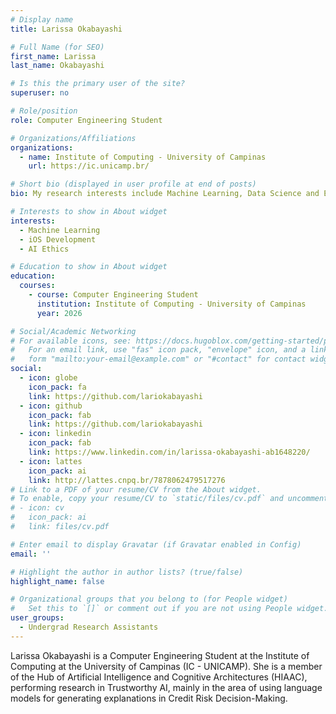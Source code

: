 ```yaml
---
# Display name
title: Larissa Okabayashi

# Full Name (for SEO)
first_name: Larissa
last_name: Okabayashi

# Is this the primary user of the site?
superuser: no

# Role/position
role: Computer Engineering Student 

# Organizations/Affiliations
organizations:
  - name: Institute of Computing - University of Campinas
    url: https://ic.unicamp.br/

# Short bio (displayed in user profile at end of posts)
bio: My research interests include Machine Learning, Data Science and Ethical AI.

# Interests to show in About widget
interests:
  - Machine Learning
  - iOS Development
  - AI Ethics

# Education to show in About widget
education:
  courses:
    - course: Computer Engineering Student 
      institution: Institute of Computing - University of Campinas
      year: 2026

# Social/Academic Networking
# For available icons, see: https://docs.hugoblox.com/getting-started/page-builder/#icons
#   For an email link, use "fas" icon pack, "envelope" icon, and a link in the
#   form "mailto:your-email@example.com" or "#contact" for contact widget.
social:
  - icon: globe
    icon_pack: fa
    link: https://github.com/lariokabayashi
  - icon: github
    icon_pack: fab
    link: https://github.com/lariokabayashi
  - icon: linkedin
    icon_pack: fab
    link: https://www.linkedin.com/in/larissa-okabayashi-ab1648220/
  - icon: lattes
    icon_pack: ai
    link: http://lattes.cnpq.br/7878062479517276
# Link to a PDF of your resume/CV from the About widget.
# To enable, copy your resume/CV to `static/files/cv.pdf` and uncomment the lines below.
# - icon: cv
#   icon_pack: ai
#   link: files/cv.pdf

# Enter email to display Gravatar (if Gravatar enabled in Config)
email: ''

# Highlight the author in author lists? (true/false)
highlight_name: false

# Organizational groups that you belong to (for People widget)
#   Set this to `[]` or comment out if you are not using People widget.
user_groups:
  - Undergrad Research Assistants
---
```


Larissa Okabayashi is a Computer Engineering Student at the Institute of Computing at the University of Campinas (IC - UNICAMP). She is a member of the Hub of Artificial Intelligence and Cognitive Architectures (HIAAC), performing research in Trustworthy AI, mainly in the area of using language models for generating explanations in Credit Risk Decision-Making.
